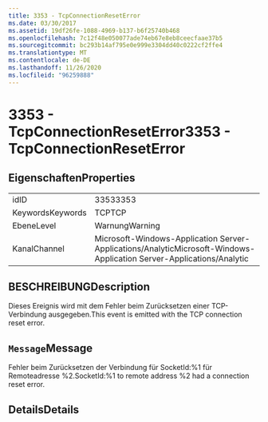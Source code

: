 ```yaml
---
title: 3353 - TcpConnectionResetError
ms.date: 03/30/2017
ms.assetid: 19df26fe-1088-4969-b137-b6f25740b468
ms.openlocfilehash: 7c12f48e050077ade74eb67e8eb8ceecfaae37b5
ms.sourcegitcommit: bc293b14af795e0e999e3304dd40c0222cf2ffe4
ms.translationtype: MT
ms.contentlocale: de-DE
ms.lasthandoff: 11/26/2020
ms.locfileid: "96259888"
---
```

# <a name="3353---tcpconnectionreseterror"></a><span data-ttu-id="a046d-102">3353 - TcpConnectionResetError</span><span class="sxs-lookup"><span data-stu-id="a046d-102">3353 - TcpConnectionResetError</span></span>

## <a name="properties"></a><span data-ttu-id="a046d-103">Eigenschaften</span><span class="sxs-lookup"><span data-stu-id="a046d-103">Properties</span></span>  
  
|||  
|-|-|  
|<span data-ttu-id="a046d-104">id</span><span class="sxs-lookup"><span data-stu-id="a046d-104">ID</span></span>|<span data-ttu-id="a046d-105">3353</span><span class="sxs-lookup"><span data-stu-id="a046d-105">3353</span></span>|  
|<span data-ttu-id="a046d-106">Keywords</span><span class="sxs-lookup"><span data-stu-id="a046d-106">Keywords</span></span>|<span data-ttu-id="a046d-107">TCP</span><span class="sxs-lookup"><span data-stu-id="a046d-107">TCP</span></span>|  
|<span data-ttu-id="a046d-108">Ebene</span><span class="sxs-lookup"><span data-stu-id="a046d-108">Level</span></span>|<span data-ttu-id="a046d-109">Warnung</span><span class="sxs-lookup"><span data-stu-id="a046d-109">Warning</span></span>|  
|<span data-ttu-id="a046d-110">Kanal</span><span class="sxs-lookup"><span data-stu-id="a046d-110">Channel</span></span>|<span data-ttu-id="a046d-111">Microsoft-Windows-Application Server-Applications/Analytic</span><span class="sxs-lookup"><span data-stu-id="a046d-111">Microsoft-Windows-Application Server-Applications/Analytic</span></span>|  
  
## <a name="description"></a><span data-ttu-id="a046d-112">BESCHREIBUNG</span><span class="sxs-lookup"><span data-stu-id="a046d-112">Description</span></span>  

 <span data-ttu-id="a046d-113">Dieses Ereignis wird mit dem Fehler beim Zurücksetzen einer TCP-Verbindung ausgegeben.</span><span class="sxs-lookup"><span data-stu-id="a046d-113">This event is emitted with the TCP connection reset error.</span></span>  
  
## <a name="message"></a><span data-ttu-id="a046d-114">`Message`</span><span class="sxs-lookup"><span data-stu-id="a046d-114">Message</span></span>  

 <span data-ttu-id="a046d-115">Fehler beim Zurücksetzen der Verbindung für SocketId:%1 für Remoteadresse %2.</span><span class="sxs-lookup"><span data-stu-id="a046d-115">SocketId:%1 to remote address %2 had a connection reset error.</span></span>  
  
## <a name="details"></a><span data-ttu-id="a046d-116">Details</span><span class="sxs-lookup"><span data-stu-id="a046d-116">Details</span></span>
